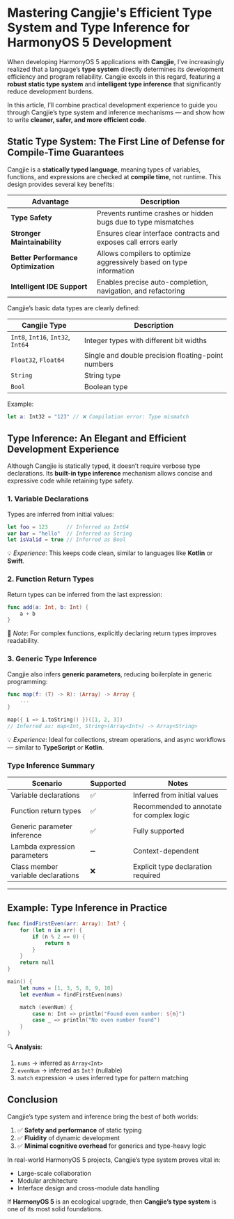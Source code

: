 # Mastering Cangjie's Efficient Type System and Type Inference for HarmonyOS 5 Development

When developing HarmonyOS 5 applications with **Cangjie**, I’ve increasingly realized that a language’s **type system** directly determines its development efficiency and program reliability. Cangjie excels in this regard, featuring a **robust static type system** and **intelligent type inference** that significantly reduce development burdens.

In this article, I’ll combine practical development experience to guide you through Cangjie’s type system and inference mechanisms — and show how to write **cleaner, safer, and more efficient code**.

## Static Type System: The First Line of Defense for Compile-Time Guarantees

Cangjie is a **statically typed language**, meaning types of variables, functions, and expressions are checked at **compile time**, not runtime. This design provides several key benefits:

| Advantage                           | Description                                                  |
| ----------------------------------- | ------------------------------------------------------------ |
| **Type Safety**                     | Prevents runtime crashes or hidden bugs due to type mismatches |
| **Stronger Maintainability**        | Ensures clear interface contracts and exposes call errors early |
| **Better Performance Optimization** | Allows compilers to optimize aggressively based on type information |
| **Intelligent IDE Support**         | Enables precise auto-completion, navigation, and refactoring |

Cangjie’s basic data types are clearly defined:

| Cangjie Type                      | Description                                        |
| --------------------------------- | -------------------------------------------------- |
| `Int8`, `Int16`, `Int32`, `Int64` | Integer types with different bit widths            |
| `Float32`, `Float64`              | Single and double precision floating-point numbers |
| `String`                          | String type                                        |
| `Bool`                            | Boolean type                                       |

Example:

```swift
let a: Int32 = "123" // ❌ Compilation error: Type mismatch
```

## Type Inference: An Elegant and Efficient Development Experience

Although Cangjie is statically typed, it doesn’t require verbose type declarations. Its **built-in type inference** mechanism allows concise and expressive code while retaining type safety.

### 1. Variable Declarations

Types are inferred from initial values:

```swift
let foo = 123      // Inferred as Int64
var bar = "hello"  // Inferred as String
let isValid = true // Inferred as Bool
```

💡 *Experience*: This keeps code clean, similar to languages like **Kotlin** or **Swift**.

### 2. Function Return Types

Return types can be inferred from the last expression:

```swift
func add(a: Int, b: Int) {
    a + b
}
```

📌 *Note*: For complex functions, explicitly declaring return types improves readability.

### 3. Generic Type Inference

Cangjie also infers **generic parameters**, reducing boilerplate in generic programming:

```swift
func map(f: (T) -> R): (Array) -> Array {
    ...
}

map({ i => i.toString() })([1, 2, 3])
// Inferred as: map<Int, String>(Array<Int>) -> Array<String>
```

💡 *Experience*: Ideal for collections, stream operations, and async workflows — similar to **TypeScript** or **Kotlin**.

### Type Inference Summary

| Scenario                           | Supported | Notes                                     |
| ---------------------------------- | --------- | ----------------------------------------- |
| Variable declarations              | ✅         | Inferred from initial values              |
| Function return types              | ✅         | Recommended to annotate for complex logic |
| Generic parameter inference        | ✅         | Fully supported                           |
| Lambda expression parameters       | ➖         | Context-dependent                         |
| Class member variable declarations | ❌         | Explicit type declaration required        |

------

## Example: Type Inference in Practice

```swift
func findFirstEven(arr: Array): Int? {
    for (let n in arr) {
        if (n % 2 == 0) {
            return n
        }
    }
    return null
}

main() {
    let nums = [1, 3, 5, 8, 9, 10]
    let evenNum = findFirstEven(nums)

    match (evenNum) {
        case n: Int => println("Found even number: ${n}")
        case _ => println("No even number found")
    }
}
```

🔍 **Analysis**:

1. `nums` → inferred as `Array<Int>`
2. `evenNum` → inferred as `Int?` (nullable)
3. `match` expression → uses inferred type for pattern matching

## Conclusion

Cangjie’s type system and inference bring the best of both worlds:

1. ✅ **Safety and performance** of static typing
2. ✅ **Fluidity** of dynamic development
3. ✅ **Minimal cognitive overhead** for generics and type-heavy logic

In real-world HarmonyOS 5 projects, Cangjie’s type system proves vital in:

- Large-scale collaboration
- Modular architecture
- Interface design and cross-module data handling

If **HarmonyOS 5** is an ecological upgrade, then **Cangjie’s type system** is one of its most solid foundations.